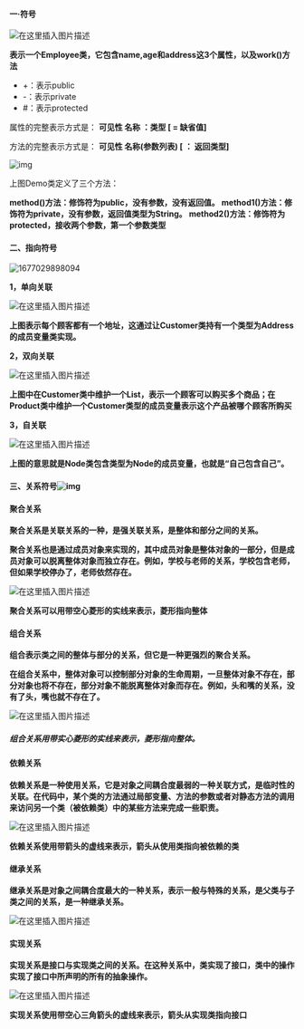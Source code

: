 #### 一·符号

 ![在这里插入图片描述](https://img-blog.csdnimg.cn/a7e839ff627f43a8b379694354db21b3.jpeg#pic_center) 

 **表示一个Employee类，它包含name,age和address这3个属性，以及work()方法** 

- +：表示public
- -：表示private
- \#：表示protected

属性的完整表示方式是： **可见性 名称 ：类型 [ = 缺省值]**

方法的完整表示方式是： **可见性 名称(参数列表) [ ： 返回类型]**

 ![img](https://img-blog.csdnimg.cn/1e2278d9755b4105a0160b53955b1bcf.png#pic_center) 

上图Demo类定义了三个方法：

**method()方法：修饰符为public，没有参数，没有返回值。**
**method1()方法：修饰符为private，没有参数，返回值类型为String。**
**method2()方法：修饰符为protected，接收两个参数，第一个参数类型**

#### 二、指向符号

![1677029898094](C:\Users\86182\AppData\Roaming\Typora\typora-user-images\1677029898094.png)

 **1，单向关联** 

 ![在这里插入图片描述](https://img-blog.csdnimg.cn/32d69e34b5684466a4fb0e2daeefb07e.png#pic_center) 

 **上图表示每个顾客都有一个地址，这通过让Customer类持有一个类型为Address的成员变量类实现。** 



**2，双向关联**

 ![在这里插入图片描述](https://img-blog.csdnimg.cn/d753fce0219e48148feab7aa692def50.png#pic_center) 

 **上图中在Customer类中维护一个List<Product>，表示一个顾客可以购买多个商品；在Product类中维护一个Customer类型的成员变量表示这个产品被哪个顾客所购买** 



 **3，自关联** 

 ![在这里插入图片描述](https://img-blog.csdnimg.cn/5f29f6de5bdb483ea1e42938e9f893bb.png#pic_center) 

 **上图的意思就是Node类包含类型为Node的成员变量，也就是“自己包含自己”。** 



####  三、关系符号![img](file:///C:\Users\86182\AppData\Roaming\Tencent\Users\1825795130\QQ\WinTemp\RichOle\EANH_DZ}_P{0GG66E0_DNC5.png) 

#### 聚合关系

**聚合关系是关联关系的一种，是强关联关系，是整体和部分之间的关系。**

**聚合关系也是通过成员对象来实现的，其中成员对象是整体对象的一部分，但是成员对象可以脱离整体对象而独立存在。例如，学校与老师的关系，学校包含老师，但如果学校停办了，老师依然存在。**

 ![在这里插入图片描述](https://img-blog.csdnimg.cn/3bebf3271da447b6849235d1528a6b9b.png#pic_center) 

 **聚合关系可以用带空心菱形的实线来表示，菱形指向整体** 



#### 组合关系

**组合表示类之间的整体与部分的关系，但它是一种更强烈的聚合关系。**

**在组合关系中，整体对象可以控制部分对象的生命周期，一旦整体对象不存在，部分对象也将不存在，部分对象不能脱离整体对象而存在。例如，头和嘴的关系，没有了头，嘴也就不存在了。**

 ![在这里插入图片描述](https://img-blog.csdnimg.cn/13603ba471514a1da08aa35395b2072f.png#pic_center) 

#####  组合关系用带实心菱形的实线来表示，菱形指向整体。 



#### 依赖关系

**依赖关系是一种使用关系，它是对象之间耦合度最弱的一种关联方式，是临时性的关联。在代码中，某个类的方法通过局部变量、方法的参数或者对静态方法的调用来访问另一个类（被依赖类）中的某些方法来完成一些职责。**

 ![在这里插入图片描述](https://img-blog.csdnimg.cn/98572a2b00f540cb888637bf648cd561.png#pic_center) 

 **依赖关系使用带箭头的虚线来表示，箭头从使用类指向被依赖的类** 



#### 继承关系

**继承关系是对象之间耦合度最大的一种关系，表示一般与特殊的关系，是父类与子类之间的关系，是一种继承关系。**

 ![在这里插入图片描述](https://img-blog.csdnimg.cn/251ff7ae94504a139b64853c1520e6fc.png#pic_center) 



#### 实现关系

**实现关系是接口与实现类之间的关系。在这种关系中，类实现了接口，类中的操作实现了接口中所声明的所有的抽象操作。**

 ![在这里插入图片描述](https://img-blog.csdnimg.cn/c4797508ea04428591033f83aebc6da4.png#pic_center) 

 **实现关系使用带空心三角箭头的虚线来表示，箭头从实现类指向接口** 